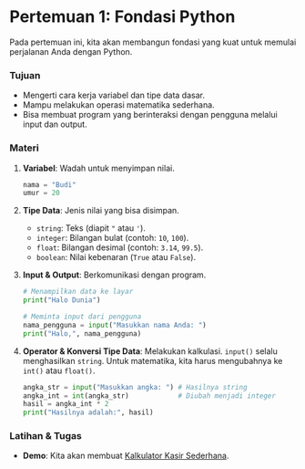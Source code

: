 # Pertemuan 1: Fondasi Python

Pada pertemuan ini, kita akan membangun fondasi yang kuat untuk memulai perjalanan Anda dengan Python.

### Tujuan
- Mengerti cara kerja variabel dan tipe data dasar.
- Mampu melakukan operasi matematika sederhana.
- Bisa membuat program yang berinteraksi dengan pengguna melalui input dan output.

### Materi
1.  **Variabel**: Wadah untuk menyimpan nilai.
    ```python
    nama = "Budi"
    umur = 20
    ```
2.  **Tipe Data**: Jenis nilai yang bisa disimpan.
    - `string`: Teks (diapit `"` atau `'`).
    - `integer`: Bilangan bulat (contoh: `10`, `100`).
    - `float`: Bilangan desimal (contoh: `3.14`, `99.5`).
    - `boolean`: Nilai kebenaran (`True` atau `False`).

3.  **Input & Output**: Berkomunikasi dengan program.
    ```python
    # Menampilkan data ke layar
    print("Halo Dunia")

    # Meminta input dari pengguna
    nama_pengguna = input("Masukkan nama Anda: ")
    print("Halo,", nama_pengguna)
    ```
4.  **Operator & Konversi Tipe Data**: Melakukan kalkulasi.
    `input()` selalu menghasilkan `string`. Untuk matematika, kita harus mengubahnya ke `int()` atau `float()`.
    ```python
    angka_str = input("Masukkan angka: ") # Hasilnya string
    angka_int = int(angka_str)            # Diubah menjadi integer
    hasil = angka_int * 2
    print("Hasilnya adalah:", hasil)
    ```

### Latihan & Tugas
- **Demo**: Kita akan membuat [Kalkulator Kasir Sederhana](./demo/kasir_sederhana.py).
